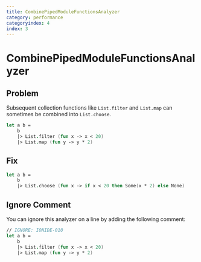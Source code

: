 ```yaml
---
title: CombinePipedModuleFunctionsAnalyzer
category: performance
categoryindex: 4
index: 3
---
```


# CombinePipedModuleFunctionsAnalyzer

## Problem

Subsequent collection functions like `List.filter` and `List.map` can sometimes be combined into `List.choose`.

```fsharp
let a b =
    b
    |> List.filter (fun x -> x < 20)
    |> List.map (fun y -> y * 2)
```

## Fix

```fsharp
let a b =
    b
    |> List.choose (fun x -> if x < 20 then Some(x * 2) else None)
```

## Ignore Comment

You can ignore this analyzer on a line by adding the following comment:

```fsharp
// IGNORE: IONIDE-010
let a b =
    b
    |> List.filter (fun x -> x < 20)
    |> List.map (fun y -> y * 2)
```